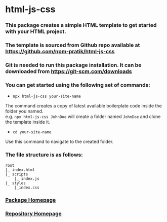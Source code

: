 # html-js-css

### This package creates a simple HTML template to get started with your HTML project.

### The template is sourced from Github repo available at https://github.com/npm-pratik/html-js-css

### Git is needed to run this package installation. It can be downloaded from https://git-scm.com/downloads

### You can get started using the following set of commands:

- ` npx html-js-css your-site-name `

The command creates a copy of latest available boilerplate code inside the folder you named. \
e.g. ` npx html-js-css JohnDoe ` will create a folder named ` JohnDoe ` and clone the template inside it.

- ` cd your-site-name `

Use this command to navigate to the created folder.

### The file structure is as follows:
```
root
|_ index.html
|_ scripts
    |_ index.js
|_ styles
    |_index.css
```

### [Package Homepage](https://www.npmjs.com/package/html-js-css) 
### [Repository Homepage](https://github.com/npm-pratik/html-js-css)